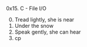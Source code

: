0x15. C - File I/O

0. Tread lightly, she is near
1. Under the snow
2. Speak gently, she can hear
3. cp


